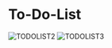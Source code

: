 # To-Do-List

![TODOLIST2](https://user-images.githubusercontent.com/35402892/72208322-4d3bcb80-346f-11ea-882c-2a0ee6946046.jpg)
![TODOLIST3](https://user-images.githubusercontent.com/35402892/72208323-4f058f00-346f-11ea-83d0-05d26d16dcde.jpg)
